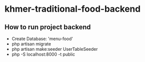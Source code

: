 # khmer-traditional-food-backend
## How to run project backend
+ Create Database: 'menu-food'
+ php artisan migrate
+ php artisan make:seeder UserTableSeeder
+ php -S localhost:8000 -t public
